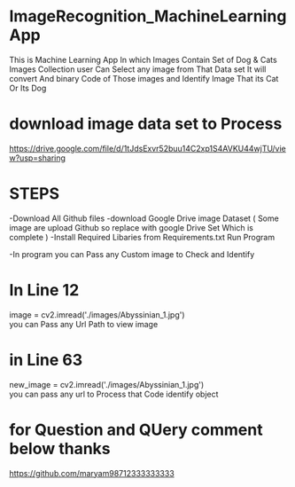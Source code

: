 # ImageRecognition_MachineLearningApp

This is Machine Learning App 
In which Images Contain Set of Dog & Cats Images Collection 
user Can Select any image from That Data set
It will convert And binary Code of Those images and 
Identify Image That its Cat Or Its Dog


# download image data set to Process
https://drive.google.com/file/d/1tJdsExvr52buu14C2xp1S4AVKU44wjTU/view?usp=sharing

# STEPS
-Download All Github files
-download Google Drive image Dataset ( Some image are upload Github so replace with google Drive Set Which is complete )
-Install Required Libaries from Requirements.txt
Run Program


-In program you can Pass any Custom image to Check and Identify 
# In Line 12
image = cv2.imread('./images/Abyssinian_1.jpg')    
you can Pass any Url Path to view image

# in Line 63  
new_image = cv2.imread('./images/Abyssinian_1.jpg')   
you can pass any url to Process that Code identify object


# for Question and QUery comment below thanks
https://github.com/maryam98712333333333
